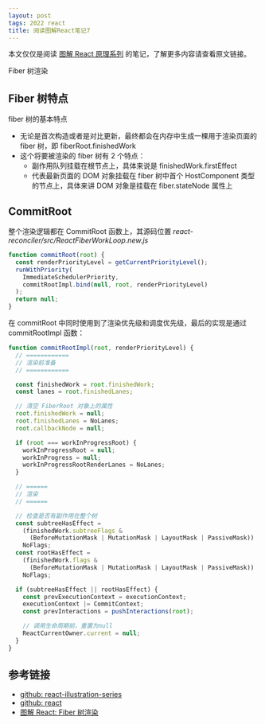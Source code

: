 ```yaml
---
layout: post
tags: 2022 react
title: 阅读图解React笔记7
---
```


本文仅仅是阅读 [图解 React 原理系列](https://7kms.github.io/react-illustration-series/) 的笔记，了解更多内容请查看原文链接。

Fiber 树渲染

## Fiber 树特点

fiber 树的基本特点

- 无论是首次构造或者是对比更新，最终都会在内存中生成一棵用于渲染页面的 fiber 树，即 fiberRoot.finishedWork
- 这个将要被渲染的 fiber 树有 2 个特点：
  - 副作用队列挂载在根节点上，具体来说是 finishedWork.firstEffect
  - 代表最新页面的 DOM 对象挂载在 fiber 树中首个 HostComponent 类型的节点上，具体来讲 DOM 对象是挂载在 fiber.stateNode 属性上

## CommitRoot

整个渲染逻辑都在 CommitRoot 函数上，其源码位置 _react-reconciler/src/ReactFiberWorkLoop.new.js_

```js
function commitRoot(root) {
  const renderPriorityLevel = getCurrentPriorityLevel();
  runWithPriority(
    ImmediateSchedulerPriority,
    commitRootImpl.bind(null, root, renderPriorityLevel)
  );
  return null;
}
```

在 commitRoot 中同时使用到了渲染优先级和调度优先级，最后的实现是通过 commitRootImpl 函数：

```js
function commitRootImpl(root, renderPriorityLevel) {
  // ============
  // 渲染前准备
  // ============

  const finishedWork = root.finishedWork;
  const lanes = root.finishedLanes;

  // 清空 FiberRoot 对象上的属性
  root.finishedWork = null;
  root.finishedLanes = NoLanes;
  root.callbackNode = null;

  if (root === workInProgressRoot) {
    workInProgressRoot = null;
    workInProgress = null;
    workInProgressRootRenderLanes = NoLanes;
  }

  // ======
  // 渲染
  // ======

  // 检查是否有副作用在整个树
  const subtreeHasEffect =
    (finishedWork.subtreeFlags &
      (BeforeMutationMask | MutationMask | LayoutMask | PassiveMask)) !==
    NoFlags;
  const rootHasEffect =
    (finishedWork.flags &
      (BeforeMutationMask | MutationMask | LayoutMask | PassiveMask)) !==
    NoFlags;

  if (subtreeHasEffect || rootHasEffect) {
    const prevExecutionContext = executionContext;
    executionContext |= CommitContext;
    const prevInteractions = pushInteractions(root);

    // 调用生命周期前，重置为null
    ReactCurrentOwner.current = null;
  }
}
```

## 参考链接

- [github: react-illustration-series](https://github.com/7kms/react-illustration-series)
- [github: react](https://github.com/facebook/react)
- [图解 React: Fiber 树渲染](https://7kms.github.io/react-illustration-series/main/fibertree-commit/)
